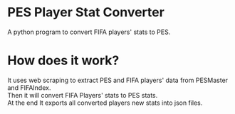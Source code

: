 # PES Player Stat Converter
A python program to convert FIFA players' stats to PES.<br>
# How does it work?
It uses web scraping to extract PES and FIFA players' data from PESMaster and FIFAIndex. <br>
Then it will convert FIFA Players' stats to PES stats.<br>
At the end It exports all converted players new stats into json files.
